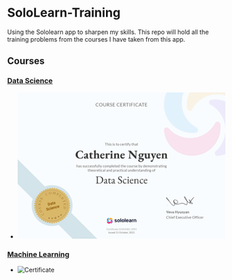 # SoloLearn-Training
Using the Sololearn app to sharpen my skills. This repo will hold all the training problems from the courses I have taken from this app.

## Courses

### [Data Science](https://github.com/CatTastic23/SoloLearn-Training/tree/main/Data%20Science)
* ![Certificate](https://github.com/CatTastic23/SoloLearn-Training/blob/main/Data%20Science/png.png)

### [Machine Learning](https://github.com/CatTastic23/SoloLearn-Training/tree/main/Machine%20Learning)
* ![Certificate]()